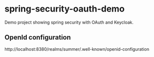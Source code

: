 # spring-security-oauth-demo

Demo project showing spring security with OAuth and Keycloak.

## OpenId configuration

http://localhost:8380/realms/summer/.well-known/openid-configuration
